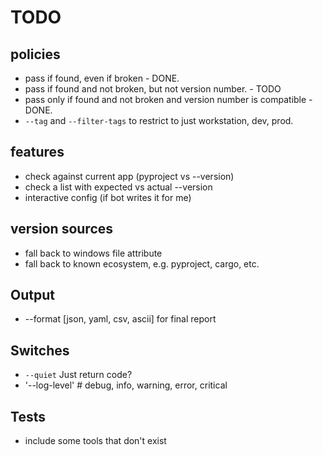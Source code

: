 # TODO

## policies

- pass if found, even if broken - DONE.
- pass if found and not broken, but not version number. - TODO
- pass only if found and not broken and version number is compatible - DONE.
- `--tag` and `--filter-tags` to restrict to just workstation, dev, prod.

## features

- check against current app (pyproject vs --version)
- check a list with expected vs actual --version
- interactive config (if bot writes it for me)

## version sources

- fall back to windows file attribute
- fall back to known ecosystem, e.g. pyproject, cargo, etc.

## Output

- --format [json, yaml, csv, ascii] for final report

## Switches

- `--quiet` Just return code?
- '--log-level'  # debug, info, warning, error, critical

## Tests

- include some tools that don't exist
